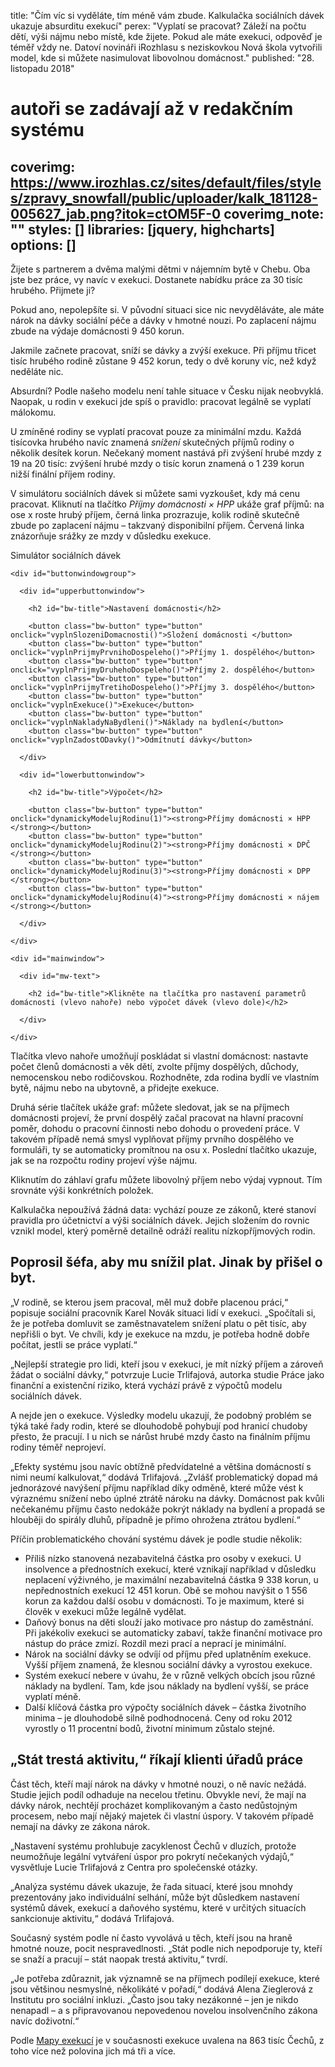 title: "Čím víc si vyděláte, tím méně vám zbude. Kalkulačka sociálních dávek ukazuje absurditu exekucí"
perex: "Vyplatí se pracovat? Záleží na počtu dětí, výši nájmu nebo místě, kde žijete. Pokud ale máte exekuci, odpověď je téměř vždy ne. Datoví novináři iRozhlasu s neziskovkou Nová škola vytvořili model, kde si můžete nasimulovat libovolnou domácnost."
published: "28. listopadu 2018"
# autoři se zadávají až v redakčním systému
coverimg: https://www.irozhlas.cz/sites/default/files/styles/zpravy_snowfall/public/uploader/kalk_181128-005627_jab.png?itok=ctOM5F-0
coverimg_note: ""
styles: []
libraries: [jquery, highcharts]
options: []
---

<script type="text/javascript" src="https://code.highcharts.com/modules/annotations.js"></script>
<script type="text/javascript" src="./js/simulace.js"></script>
<script type="text/javascript" src="./js/formular.js"></script>
<script type="text/javascript" src="./js/grafy.js"></script>
<script type="text/javascript" src="./js/vypocty.js"></script>
<link rel="stylesheet" type="text/css" href="./styles/styles.css">
<link href="https://fonts.googleapis.com/css?family=Roboto" rel="stylesheet">

Žijete s partnerem a dvěma malými dětmi v nájemním bytě v Chebu. Oba jste bez práce, vy navíc v exekuci. Dostanete nabídku práce za 30 tisíc hrubého. Přijmete ji?

Pokud ano, nepolepšíte si. V původní situaci sice nic nevyděláváte, ale máte nárok na dávky sociální péče a dávky v hmotné nouzi. Po zaplacení nájmu zbude na výdaje domácnosti 9 450 korun.

Jakmile začnete pracovat, sníží se dávky a zvýší exekuce. Při příjmu třicet tisíc hrubého rodině zůstane 9 452 korun, tedy o dvě koruny víc, než když neděláte nic.

Absurdní? Podle našeho modelu není tahle situace v Česku nijak neobvyklá. Naopak, u rodin v exekuci jde spíš o pravidlo: pracovat legálně se vyplatí málokomu.

U zmíněné rodiny se vyplatí pracovat pouze za minimální mzdu. Každá tisícovka hrubého navíc znamená _snížení_ skutečných příjmů rodiny o několik desítek korun. Nečekaný moment nastává při zvýšení hrubé mzdy z 19 na 20 tisíc: zvýšení hrubé mzdy o tisíc korun znamená o 1 239 korun nižší finální příjem rodiny.

V simulátoru sociálních dávek si můžete sami vyzkoušet, kdy má cenu pracovat. Kliknutí na tlačítko _Příjmy domácnosti × HPP_ ukáže graf příjmů: na ose x roste hrubý příjem, černá linka prozrazuje, kolik rodině skutečně zbude po zaplacení nájmu – takzvaný disponibilní příjem. Červená linka znázorňuje srážky ze mzdy v důsledku exekuce.

<div id="container">

  <div id="title">Simulátor sociálních dávek</div>

  <div id="upperwindow">
    <div><script>vypisSlozeni()</script></div>
  </div>

  <div id="middlewindowgroup">

    <div id="buttonwindowgroup">

      <div id="upperbuttonwindow">

        <h2 id="bw-title">Nastavení domácnosti</h2>

        <button class="bw-button" type="button" onclick="vyplnSlozeniDomacnosti()">Složení domácnosti </button>
        <button class="bw-button" type="button" onclick="vyplnPrijmyPrvnihoDospeleho()">Příjmy 1. dospělého</button>
        <button class="bw-button" type="button" onclick="vyplnPrijmyDruhehoDospeleho()">Příjmy 2. dospělého</button>
        <button class="bw-button" type="button" onclick="vyplnPrijmyTretihoDospeleho()">Příjmy 3. dospělého</button>
        <button class="bw-button" type="button" onclick="vyplnExekuce()">Exekuce</button>
        <button class="bw-button" type="button" onclick="vyplnNakladyNaBydleni()">Náklady na bydlení</button>
        <button class="bw-button" type="button" onclick="vyplnZadostODavky()">Odmítnutí dávky</button>

      </div>

      <div id="lowerbuttonwindow">

        <h2 id="bw-title">Výpočet</h2>

        <button class="bw-button" type="button" onclick="dynamickyModelujRodinu(1)"><strong>Příjmy domácnosti × HPP </strong></button>
        <button class="bw-button" type="button" onclick="dynamickyModelujRodinu(2)"><strong>Příjmy domácnosti × DPČ </strong></button>
        <button class="bw-button" type="button" onclick="dynamickyModelujRodinu(3)"><strong>Příjmy domácnosti × DPP </strong></button>
        <button class="bw-button" type="button" onclick="dynamickyModelujRodinu(4)"><strong>Příjmy domácnosti × nájem </strong></button>

      </div>

    </div>

    <div id="mainwindow">

      <div id="mw-text">

        <h2 id="bw-title">Klikněte na tlačítka pro nastavení parametrů domácnosti (vlevo nahoře) nebo výpočet dávek (vlevo dole)</h2>

      </div>

    </div>

  </div>

</div>

Tlačítka vlevo nahoře umožňují poskládat si vlastní domácnost: nastavte počet členů domácnosti a věk dětí, zvolte příjmy dospělých, důchody, nemocenskou nebo rodičovskou. Rozhodněte, zda rodina bydlí ve vlastním bytě, nájmu nebo na ubytovně, a přidejte exekuce.

Druhá série tlačítek ukáže graf: můžete sledovat, jak se na příjmech domácnosti projeví, že první dospělý začal pracovat na hlavní pracovní poměr, dohodu o pracovní činnosti nebo dohodu o provedení práce. V takovém případě nemá smysl vyplňovat příjmy prvního dospělého ve formuláři, ty se automaticky promítnou na osu x. Poslední tlačítko ukazuje, jak se na rozpočtu rodiny projeví výše nájmu.

Kliknutím do záhlaví grafu můžete libovolný příjem nebo výdaj vypnout. Tím srovnáte výši konkrétních položek.

Kalkulačka nepoužívá žádná data: vychází pouze ze zákonů, které stanoví pravidla pro účetnictví a výši sociálních dávek. Jejich složením do rovnic vznikl model, který poměrně detailně odráží realitu nízkopříjmových rodin.

## Poprosil šéfa, aby mu snížil plat. Jinak by přišel o byt.

„V rodině, se kterou jsem pracoval, měl muž dobře placenou práci,“ popisuje sociální pracovník Karel Novák situaci lidí v exekuci. „Spočítali si, že je potřeba domluvit se zaměstnavatelem snížení platu o pět tisíc, aby nepřišli o byt. Ve chvíli, kdy je exekuce na mzdu, je potřeba hodně dobře počítat, jestli se práce vyplatí.“

„Nejlepší strategie pro lidi, kteří jsou v exekuci, je mít nízký příjem a zároveň žádat o sociální dávky,“ potvrzuje Lucie Trlifajová, autorka studie Práce jako finanční a existenční riziko, která vychází právě z výpočtů modelu sociálních dávek.

A nejde jen o exekuce. Výsledky modelu ukazují, že podobný problém se týká také řady rodin, které se dlouhodobě pohybují pod hranicí chudoby přesto, že pracují. I u nich se nárůst hrubé mzdy často na finálním příjmu rodiny téměř neprojeví.

„Efekty systému jsou navíc obtížně předvídatelné a většina domácností s nimi neumí kalkulovat,“ dodává Trlifajová. „Zvlášť problematický dopad má jednorázové navýšení příjmu například díky odměně, které může vést k výraznému snížení nebo úplné ztrátě nároku na dávky. Domácnost pak kvůli nečekanému příjmu často nedokáže pokrýt náklady na bydlení a propadá se hlouběji do spirály dluhů, případně je přímo ohrožena ztrátou bydlení.“

Příčin problematického chování systému dávek je podle studie několik:

* Příliš nízko stanovená nezabavitelná částka pro osoby v exekuci. U insolvence a přednostních exekucí, které vznikají například v důsledku neplacení výživného, je maximální nezabavitelná částka 9 338 korun, u nepřednostních exekucí 12 451 korun. Obě se mohou navýšit o 1 556 korun za každou další osobu v domácnosti. To je maximum, které si člověk v exekuci může legálně vydělat.
* Daňový bonus na děti slouží jako motivace pro nástup do zaměstnání. Při jakékoliv exekuci se automaticky zabaví, takže finanční motivace pro nástup do práce zmizí. Rozdíl mezi prací a neprací je minimální.
* Nárok na sociální dávky se odvíjí od příjmu před uplatněním exekuce. Vyšší příjem znamená, že klesnou sociální dávky a vyrostou exekuce.
* Systém exekucí nebere v úvahu, že v různě velkých obcích jsou různé náklady na bydlení. Tam, kde jsou náklady na bydlení vyšší, se práce vyplatí méně.
* Další klíčová částka pro výpočty sociálních dávek – částka životního minima – je dlouhodobě silně podhodnocená. Ceny od roku 2012 vyrostly o 11 procentní bodů, životní minimum zůstalo stejné.

## „Stát trestá aktivitu,“ říkají klienti úřadů práce

Část těch, kteří mají nárok na dávky v hmotné nouzi, o ně navíc nežádá. Studie jejich podíl odhaduje na necelou třetinu. Obvykle neví, že mají na dávky nárok, nechtějí procházet komplikovaným a často nedůstojným procesem, nebo mají nějaký majetek či vlastní úspory. V takovém případě nemají na dávky ze zákona nárok.

„Nastavení systému prohlubuje zacyklenost Čechů v dluzích, protože neumožňuje legální vytváření úspor pro pokrytí nečekaných výdajů,“ vysvětluje Lucie Trlifajová z Centra pro společenské otázky.

„Analýza systému dávek ukazuje, že řada situací, které jsou mnohdy prezentovány jako individuální selhání, může být důsledkem nastavení systémů dávek, exekucí a daňového systému, které v určitých situacích sankcionuje aktivitu,“ dodává Trlifajová.

Současný systém podle ní často vyvolává u těch, kteří jsou na hraně hmotné nouze, pocit nespravedlnosti. „Stát podle nich nepodporuje ty, kteří se snaží a pracují – stát naopak trestá aktivitu,“ tvrdí.

„Je potřeba zdůraznit, jak významně se na příjmech podílejí exekuce, které jsou většinou nesmyslné, několikáté v pořadí,“ dodává Alena Zieglerová z Institutu pro sociální inkluzi. „Často jsou taky nezákonné – jen je nikdo nenapadl – a s připravovanou nepovedenou novelou insolvenčního zákona navíc doživotní.“

Podle [Mapy exekucí](http://mapaexekuci.cz/) je v současnosti exekuce uvalena na 863 tisíc Čechů, z toho více než polovina jich má tři a více.